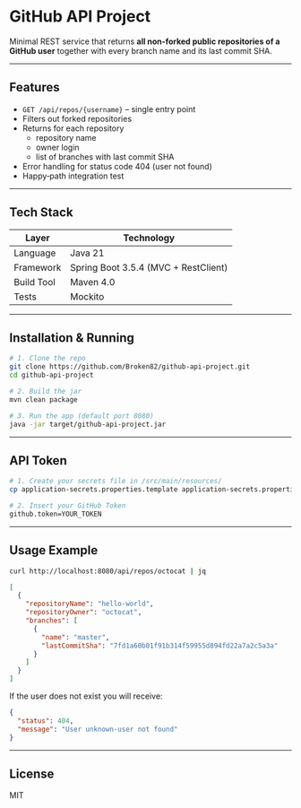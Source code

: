 # GitHub API Project

Minimal REST service that returns **all non‑forked public repositories of a GitHub user** together with every branch name and its last commit SHA.

---

## Features

* `GET /api/repos/{username}` – single entry point
* Filters out forked repositories
* Returns for each repository
  * repository name
  * owner login
  * list of branches with last commit SHA
* Error handling for status code 404 (user not found)
* Happy‑path integration test

---

## Tech Stack

| Layer        | Technology                            |
|--------------|---------------------------------------|
| Language     | Java 21                                |
| Framework    | Spring Boot 3.5.4 (MVC + RestClient)    |
| Build Tool   | Maven 4.0                            |
| Tests        | Mockito                      |

---


## Installation & Running

```bash
# 1. Clone the repo
git clone https://github.com/Broken82/github‑api‑project.git
cd github‑api‑project

# 2. Build the jar
mvn clean package

# 3. Run the app (default port 8080)
java -jar target/github-api-project.jar
```

---

## API Token

```bash
# 1. Create your secrets file in /src/main/resources/
cp application-secrets.properties.template application-secrets.properties

# 2. Insert your GitHub Token
github.token=YOUR_TOKEN
```

---

## Usage Example

```bash
curl http://localhost:8080/api/repos/octocat | jq
```

```json
[
  {
    "repositoryName": "hello-world",
    "repositoryOwner": "octocat",
    "branches": [
      {
        "name": "master",
        "lastCommitSha": "7fd1a60b01f91b314f59955d894fd22a7a2c5a3a"
      }
    ]
  }
]
```

If the user does not exist you will receive:

```json
{
  "status": 404,
  "message": "User unknown-user not found"
}
```

---
## License

MIT

